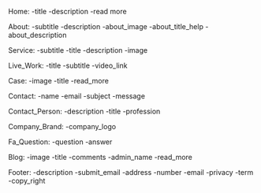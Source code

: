 Home:
    -title
    -description
    -read more
    
About:
    -subtitle
    -description
    -about_image
    -about_title_help
    -about_description

Service:
    -subtitle
    -title
    -description
    -image

Live_Work:
    -title
    -subtitle
    -video_link

Case:
    -image
    -title
    -read_more

Contact:
    -name
    -email
    -subject
    -message

Contact_Person:
    -description
    -title
    -profession

Company_Brand:
    -company_logo

Fa_Question:
    -question
    -answer

Blog:
    -image
    -title
    -comments
    -admin_name
    -read_more

Footer:
    -description
    -submit_email
    -address
    -number
    -email
    -privacy
    -term
    -copy_right



